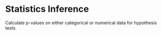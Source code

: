 # Statistics Inference

Calculate p-values on either categorical or numerical data for hypothesis tests.
